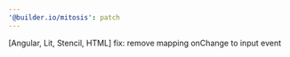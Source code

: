 ```yaml
---
'@builder.io/mitosis': patch
---
```


[Angular, Lit, Stencil, HTML] fix: remove mapping onChange to input event 
